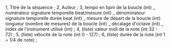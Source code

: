 1, Titre de la séquence ;
2, Auteur ;
3, tempo en bpm de la boucle (int) _ numérateur signature temporelle beat/mesure (int) _ dénominateur signature temporelle durée beat (int) _ mesure de départ de la boucle (int) longueur (nombre de mesures) de la boucle (int) _ décalage d'octave (int) _ index de l'instrument utilisé (int) ;
4, (liste) valeur midi de la note (int 32 - 72) ;
5, (liste) vélocité de la note (int 0 - 127) ;
6, (liste) durée de la note (int 1 = 1/4 de note) ;